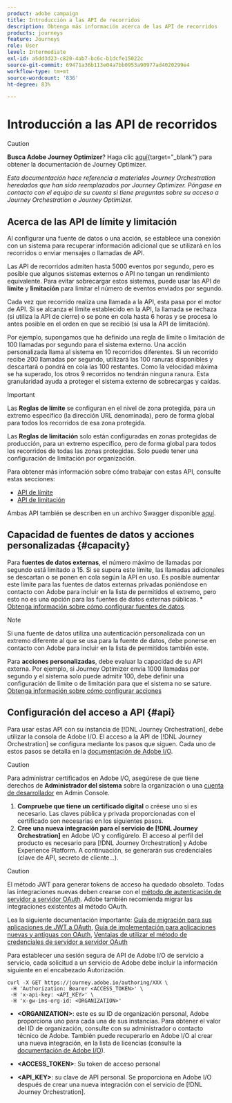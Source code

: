 ```yaml
---
product: adobe campaign
title: Introducción a las API de recorridos
description: Obtenga más información acerca de las API de recorridos
products: journeys
feature: Journeys
role: User
level: Intermediate
exl-id: a5dd3d23-c820-4ab7-bc6c-b1dcfe15022c
source-git-commit: 69471a36b113e04a7bb0953a90977ad4020299e4
workflow-type: tm+mt
source-wordcount: '836'
ht-degree: 83%

---
```


# Introducción a las API de recorridos


>[!CAUTION]
>
>**Busca Adobe Journey Optimizer**? Haga clic [aquí](https://experienceleague.adobe.com/es/docs/journey-optimizer/using/ajo-home){target="_blank"} para obtener la documentación de Journey Optimizer.
>
>
>_Esta documentación hace referencia a materiales Journey Orchestration heredados que han sido reemplazados por Journey Optimizer. Póngase en contacto con el equipo de su cuenta si tiene preguntas sobre su acceso a Journey Orchestration o Journey Optimizer._


## Acerca de las API de límite y limitación

Al configurar una fuente de datos o una acción, se establece una conexión con un sistema para recuperar información adicional que se utilizará en los recorridos o enviar mensajes o llamadas de API.

Las API de recorridos admiten hasta 5000 eventos por segundo, pero es posible que algunos sistemas externos o API no tengan un rendimiento equivalente. Para evitar sobrecargar estos sistemas, puede usar las API de **límite** y **limitación** para limitar el número de eventos enviados por segundo.

Cada vez que recorrido realiza una llamada a la API, esta pasa por el motor de API. Si se alcanza el límite establecido en la API, la llamada se rechaza (si utiliza la API de cierre) o se pone en cola hasta 6 horas y se procesa lo antes posible en el orden en que se recibió (si usa la API de limitación).

Por ejemplo, supongamos que ha definido una regla de límite o limitación de 100 llamadas por segundo para el sistema externo. Una acción personalizada llama al sistema en 10 recorridos diferentes. Si un recorrido recibe 200 llamadas por segundo, utilizará las 100 ranuras disponibles y descartará o pondrá en cola las 100 restantes. Como la velocidad máxima se ha superado, los otros 9 recorridos no tendrán ninguna ranura. Esta granularidad ayuda a proteger el sistema externo de sobrecargas y caídas.

>[!IMPORTANT]
>
>Las **Reglas de límite** se configuran en el nivel de zona protegida, para un extremo específico (la dirección URL denominada), pero de forma global para todos los recorridos de esa zona protegida.
>
>Las **Reglas de limitación** solo están configuradas en zonas protegidas de producción, para un extremo específico, pero de forma global para todos los recorridos de todas las zonas protegidas. Solo puede tener una configuración de limitación por organización.

Para obtener más información sobre cómo trabajar con estas API, consulte estas secciones:

* [API de límite](capping.md)
* [API de limitación](throttling.md)

Ambas API también se describen en un archivo Swagger disponible [aquí](https://adobedocs.github.io/JourneyAPI/docs/).

## Capacidad de fuentes de datos y acciones personalizadas {#capacity}

Para **fuentes de datos externas**, el número máximo de llamadas por segundo está limitado a 15. Si se supera este límite, las llamadas adicionales se descartan o se ponen en cola según la API en uso. Es posible aumentar este límite para las fuentes de datos externas privadas poniéndose en contacto con Adobe para incluir en la lista de permitidos el extremo, pero esto no es una opción para las fuentes de datos externas públicas. * [Obtenga información sobre cómo configurar fuentes de datos](../datasource/about-data-sources.md).

>[!NOTE]
>
>Si una fuente de datos utiliza una autenticación personalizada con un extremo diferente al que se usa para la fuente de datos, debe ponerse en contacto con Adobe para incluir en la lista de permitidos también este.

Para **acciones personalizadas**, debe evaluar la capacidad de su API externa. Por ejemplo, si Journey Optimizer envía 1000 llamadas por segundo y el sistema solo puede admitir 100, debe definir una configuración de límite o de limitación para que el sistema no se sature. [Obtenga información sobre cómo configurar acciones](../action/action.md)

## Configuración del acceso a API {#api}

Para usar estas API con su instancia de [!DNL Journey Orchestration], debe utilizar la consola de Adobe I/O. El acceso a la API de [!DNL Journey Orchestration] se configura mediante los pasos que siguen. Cada uno de estos pasos se detalla en la [documentación de Adobe I/O](https://www.adobe.io/authentication/auth-methods.html#!AdobeDocs/adobeio-auth/master/AuthenticationOverview/ServiceAccountIntegration.md).

>[!CAUTION]
>
>Para administrar certificados en Adobe I/O, asegúrese de que tiene derechos de <b>Administrador del sistema</b> sobre la organización o una [cuenta de desarrollador](https://helpx.adobe.com/es/enterprise/using/manage-developers.html) en Admin Console.

1. **Compruebe que tiene un certificado digital** o créese uno si es necesario. Las claves pública y privada proporcionadas con el certificado son necesarias en los siguientes pasos.
1. **Cree una nueva integración para el servicio de [!DNL Journey Orchestration]** en Adobe I/O y configúrelo. El acceso al perfil del producto es necesario para [!DNL Journey Orchestration] y Adobe Experience Platform. A continuación, se generarán sus credenciales (clave de API, secreto de cliente...).

>[!CAUTION]
>
>El método JWT para generar tokens de acceso ha quedado obsoleto. Todas las integraciones nuevas deben crearse con el [método de autenticación de servidor a servidor OAuth](https://experienceleague.adobe.com/docs/experience-platform/landing/platform-apis/api-authentication.html?lang=es#select-oauth-server-to-server). Adobe también recomienda migrar las integraciones existentes al método OAuth.
>
>Lea la siguiente documentación importante:
>[Guía de migración para sus aplicaciones de JWT a OAuth](https://developer.adobe.com/developer-console/docs/guides/authentication/ServerToServerAuthentication/migration/),
>[Guía de implementación para aplicaciones nuevas y antiguas con OAuth](https://developer.adobe.com/developer-console/docs/guides/authentication/ServerToServerAuthentication/implementation/),
>[Ventajas de utilizar el método de credenciales de servidor a servidor OAuth ](https://developer.adobe.com/developer-console/docs/guides/authentication/ServerToServerAuthentication/migration/#why-oauth-server-to-server-credentials)

Para establecer una sesión segura de API de Adobe I/O de servicio a servicio, cada solicitud a un servicio de Adobe debe incluir la información siguiente en el encabezado Autorización.

```
curl -X GET https://journey.adobe.io/authoring/XXX \
 -H 'Authorization: Bearer <ACCESS_TOKEN>' \
 -H 'x-api-key: <API_KEY>' \
 -H 'x-gw-ims-org-id: <ORGANIZATION>'
```

* **&lt;ORGANIZATION>**: este es su ID de organización personal, Adobe proporciona uno para cada una de sus instancias. Para obtener el valor del ID de organización, consulte con su administrador o contacto técnico de Adobe. También puede recuperarlo en Adobe I/O al crear una nueva integración, en la lista de licencias (consulte la [documentación de Adobe I/O](https://www.adobe.io/authentication/auth-methods.html#!AdobeDocs/adobeio-auth/master/AuthenticationOverview/ServiceAccountIntegration.md)).

* **&lt;ACCESS_TOKEN>**: Su token de acceso personal

* **&lt;API_KEY>**: su clave de API personal. Se proporciona en Adobe I/O después de crear una nueva integración con el servicio de [!DNL Journey Orchestration].
